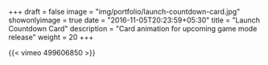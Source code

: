 +++
draft = false
image = "img/portfolio/launch-countdown-card.jpg"
showonlyimage = true
date = "2016-11-05T20:23:59+05:30"
title = "Launch Countdown Card"
description = "Card animation for upcoming game mode release"
weight = 20
+++

{{< vimeo 499606850 >}}